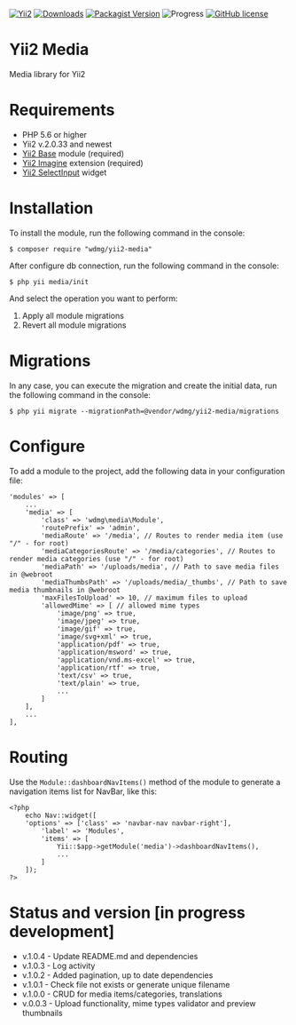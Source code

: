[![Yii2](https://img.shields.io/badge/required-Yii2_v2.0.33-blue.svg)](https://packagist.org/packages/yiisoft/yii2)
[![Downloads](https://img.shields.io/packagist/dt/wdmg/yii2-media.svg)](https://packagist.org/packages/wdmg/yii2-media)
[![Packagist Version](https://img.shields.io/packagist/v/wdmg/yii2-media.svg)](https://packagist.org/packages/wdmg/yii2-media)
![Progress](https://img.shields.io/badge/progress-in_development-red.svg)
[![GitHub license](https://img.shields.io/github/license/wdmg/yii2-media.svg)](https://github.com/wdmg/yii2-media/blob/master/LICENSE)

# Yii2 Media
Media library for Yii2

# Requirements 
* PHP 5.6 or higher
* Yii2 v.2.0.33 and newest
* [Yii2 Base](https://github.com/wdmg/yii2-base) module (required)
* [Yii2 Imagine](https://github.com/yiisoft/yii2-imagine) extension (required)
* [Yii2 SelectInput](https://github.com/wdmg/yii2-selectinput) widget

# Installation
To install the module, run the following command in the console:

`$ composer require "wdmg/yii2-media"`

After configure db connection, run the following command in the console:

`$ php yii media/init`

And select the operation you want to perform:
  1) Apply all module migrations
  2) Revert all module migrations

# Migrations
In any case, you can execute the migration and create the initial data, run the following command in the console:

`$ php yii migrate --migrationPath=@vendor/wdmg/yii2-media/migrations`

# Configure
To add a module to the project, add the following data in your configuration file:

    'modules' => [
        ...
        'media' => [
            'class' => 'wdmg\media\Module',
            'routePrefix' => 'admin',
            'mediaRoute' => '/media', // Routes to render media item (use "/" - for root)
            'mediaCategoriesRoute' => '/media/categories', // Routes to render media categories (use "/" - for root)
            'mediaPath' => '/uploads/media', // Path to save media files in @webroot
            'mediaThumbsPath' => '/uploads/media/_thumbs', // Path to save media thumbnails in @webroot
            'maxFilesToUpload' => 10, // maximum files to upload
            'allowedMime' => [ // allowed mime types
                'image/png' => true,
                'image/jpeg' => true,
                'image/gif' => true,
                'image/svg+xml' => true,
                'application/pdf' => true,
                'application/msword' => true,
                'application/vnd.ms-excel' => true,
                'application/rtf' => true,
                'text/csv' => true,
                'text/plain' => true,
                ...
            ]
        ],
        ...
    ],


# Routing
Use the `Module::dashboardNavItems()` method of the module to generate a navigation items list for NavBar, like this:

    <?php
        echo Nav::widget([
        'options' => ['class' => 'navbar-nav navbar-right'],
            'label' => 'Modules',
            'items' => [
                Yii::$app->getModule('media')->dashboardNavItems(),
                ...
            ]
        ]);
    ?>

# Status and version [in progress development]
* v.1.0.4 - Update README.md and dependencies
* v.1.0.3 - Log activity
* v.1.0.2 - Added pagination, up to date dependencies
* v.1.0.1 - Check file not exists or generate unique filename
* v.1.0.0 - CRUD for media items/categories, translations
* v.0.0.3 - Upload functionality, mime types validator and preview thumbnails